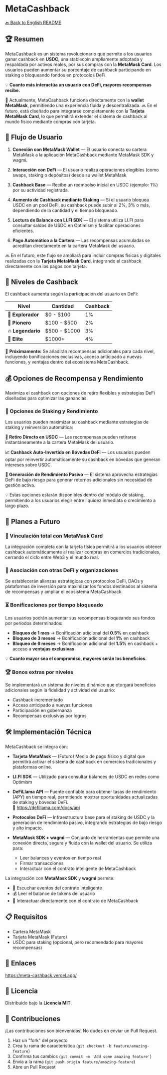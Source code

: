 # MetaCashback

[🔙 Back to English README](../README.md)

## 🏆 Resumen
MetaCashback es un sistema revolucionario que permite a los usuarios ganar cashback en **USDC**, una stablecoin ampliamente adoptada y respaldada por activos reales, por sus compras con la **MetaMask Card**. Los usuarios pueden aumentar su porcentaje de cashback participando en staking o bloqueando fondos en protocolos DeFi.

💡 **Cuanto más interactúa un usuario con DeFi, mayores recompensas recibe.**

🔗 Actualmente, MetaCashback funciona directamente con la **wallet MetaMask**, permitiendo una experiencia fluida y descentralizada.  🔜 En el futuro, está diseñado para integrarse completamente con la **Tarjeta MetaMask Card**, lo que permitirá extender el sistema de cashback al mundo físico mediante compras con tarjeta.


## 🚀 Flujo de Usuario

1. **Conexión con MetaMask Wallet** — El usuario conecta su cartera MetaMask a la aplicación MetaCashback mediante MetaMask SDK y wagmi.

2. **Interacción con DeFi** — El usuario realiza operaciones elegibles (como swaps, staking o depósitos) desde su wallet MetaMask.

3. **Cashback Base** — Recibe un reembolso inicial en USDC (ejemplo: 1%) por su actividad registrada.

4. **Aumento de Cashback mediante Staking** — Si el usuario bloquea USDC en un pool DeFi, su cashback puede subir al 2%, 3% o más, dependiendo de la cantidad y el tiempo bloqueado.

5. **Lectura de Balance con LI.FI SDK** — El sistema utiliza LI.FI para consultar saldos de USDC en Optimism y facilitar operaciones eficientes.

6. **Pago Automático a la Cartera** — Las recompensas acumuladas se acreditan directamente en la cartera MetaMask del usuario.

🔜 En el futuro, este flujo se ampliará para incluir compras físicas y digitales realizadas con la **Tarjeta MetaMask Card**, integrando el cashback directamente con los pagos con tarjeta.

## 🎯 Niveles de Cashback

El cashback aumenta según la participación del usuario en DeFi:

| Nivel | Cantidad | Cashback |
|-------|--------------|----------|
| 🔰 **Explorador** | $0 - $100 | 1% |
| 🚀 **Pionero** | $100 - $500 | 2% |
| 🔥 **Legendario** | $500 - $1000 | 3% |
| 👑 **Elite** | $1000+ | 4% |

🎁 **Próximamente:** Se añadirán recompensas adicionales para cada nivel, incluyendo bonificaciones exclusivas, acceso anticipado a nuevas funciones, y ventajas dentro del ecosistema MetaCashback.

## 💰 Opciones de Recompensa y Rendimiento

Maximiza el cashback con opciones de retiro flexibles y estrategias DeFi diseñadas para optimizar las ganancias.

### 🔄 Opciones de Staking y Rendimiento

Los usuarios pueden maximizar su cashback mediante estrategias de staking y reinversión automática:

**💸 Retiro Directo en USDC** — Las recompensas pueden retirarse instantáneamente a la cartera MetaMask del usuario.

**📈 Cashback Auto-Invertido en Bóvedas DeFi** — Los usuarios pueden optar por reinvertir automáticamente su cashback en bóvedas que generan intereses sobre USDC.

**🛌 Generación de Rendimiento Pasivo** — El sistema aprovecha estrategias DeFi de bajo riesgo para generar retornos adicionales sin necesidad de gestión activa.

💡 Estas opciones estarán disponibles dentro del módulo de staking, permitiendo a los usuarios elegir entre liquidez inmediata o crecimiento a largo plazo.

## 🔮 Planes a Futuro

### 🔗 Vinculación total con MetaMask Card
La integración completa con la tarjeta física permitirá a los usuarios obtener cashback automáticamente al realizar compras en comercios tradicionales, cerrando el ciclo entre Web3 y el mundo real.

### 🤝 Asociación con otras DeFi y organizaciones
Se establecerán alianzas estratégicas con protocolos DeFi, DAOs y plataformas de inversión para maximizar los fondos destinados al sistema de recompensas y ampliar el ecosistema MetaCashback.

### ⏳ Bonificaciones por tiempo bloqueado
Los usuarios podrán aumentar sus recompensas bloqueando sus fondos por períodos determinados:

- **Bloqueo de 1 mes** → Bonificación adicional del **0.5%** en cashback  
- **Bloqueo de 3 meses** → Bonificación adicional del **1%** en cashback  
- **Bloqueo de 6 meses** → Bonificación adicional del **1.5%** en cashback + acceso a **ventajas exclusivas**

💡 **Cuanto mayor sea el compromiso, mayores serán los beneficios.**

### 🏆 Bonos extras por niveles
Se implementará un sistema de niveles dinámico que otorgará beneficios adicionales según la fidelidad y actividad del usuario:

- Cashback incrementado
- Acceso anticipado a nuevas funciones
- Participación en gobernanza
- Recompensas exclusivas por logros

## 🛠️ Implementación Técnica

MetaCashback se integra con:

- **Tarjeta MetaMask** — (Futuro) Medio de pago físico y digital que permitirá activar el sistema de cashback en comercios tradicionales y plataformas online.

- **LI.FI SDK** — Utilizado para consultar balances de USDC en redes como Optimism

- **DeFiLlama API** — Fuente confiable para obtener tasas de rendimiento (APY) en tiempo real, permitiendo mostrar oportunidades actualizadas de staking y bóvedas DeFi.  
  📎 https://defillama.com/docs/api

- **Protocolos DeFi** — Infraestructura base para el staking de USDC y la generación de rendimiento pasivo, integrando estrategias de bajo riesgo y alto impacto.

- **MetaMask SDK + wagmi** — Conjunto de herramientas que permite una conexión directa, segura y fluida con la wallet del usuario. Se utiliza para:
  - Leer balances y eventos en tiempo real
  - Firmar transacciones
  - Interactuar con el contrato inteligente de MetaCashback

La integración con **MetaMask SDK** y **wagmi** permite:

- 📡 Escuchar eventos del contrato inteligente
- 💰 Leer el balance de tokens del usuario
- 🤝 Interactuar directamente con el contrato de MetaCashback

## 📋 Requisitos

- Cartera MetaMask  
- Tarjeta MetaMask (Futuro)
- USDC para staking (opcional, pero recomendado para mayores recompensas)

## 🔗 Enlaces

https://meta-cashback.vercel.app/

## 📄 Licencia

Distribuido bajo la **Licencia MIT**.

## 👥 Contribuciones

¡Las contribuciones son bienvenidas! No dudes en enviar un Pull Request.

1. Haz un "fork" del proyecto  
2. Crea tu rama de característica (`git checkout -b feature/amazing-feature`)  
3. Confirma tus cambios (`git commit -m 'Add some amazing feature'`)  
4. Envía a la rama (`git push origin feature/amazing-feature`)  
5. Abre un Pull Request
